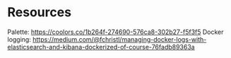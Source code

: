 # Resources
Palette: https://coolors.co/1b264f-274690-576ca8-302b27-f5f3f5
Docker logging: https://medium.com/@fchristl/managing-docker-logs-with-elasticsearch-and-kibana-dockerized-of-course-76fadb89363a